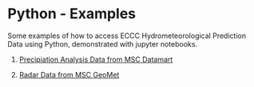 # Python - Examples

Some examples of how to access ECCC Hydrometeorological Prediction Data using Python, demonstrated with jupyter notebooks.

1. [Precipiation Analysis Data from MSC Datamart](/datamart-capa/)

2. [Radar Data from MSC GeoMet](/geomet-wms-radar/)



